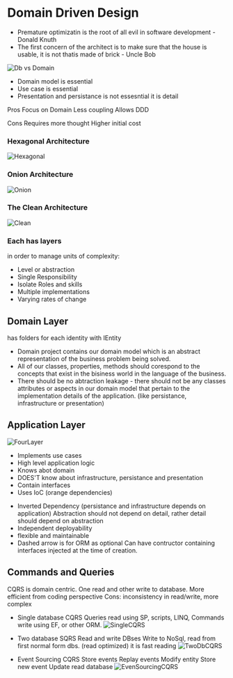 # Domain Driven Design 

* Premature optimizatin is the root of all evil in software development - Donald Knuth
* The first concern of the architect is to make sure that the house is usable, it is not thatis made of brick - Uncle Bob

![Db vs Domain](https://github.com/miticv/miticv.github.io/raw/master/Images/DbVsDomain.png)

- Domain model is essential
- Use case is essential
- Presentation and persistance is not essesntial it is detail

Pros
Focus on Domain
Less coupling
Allows DDD

Cons
Requires more thought
Higher initial cost


### Hexagonal Architecture
![Hexagonal](https://github.com/miticv/miticv.github.io/raw/master/Images/Hexagonal.png)
### Onion Architecture
![Onion](https://github.com/miticv/miticv.github.io/raw/master/Images/Onion.png)
### The Clean Architecture
![Clean](https://github.com/miticv/miticv.github.io/raw/master/Images/Clean.png)
### Each has layers
in order to manage units of complexity:
- Level or abstraction
- Single Responsibility
- Isolate Roles and skills
- Multiple implementations
- Varying rates of change

## Domain Layer
has folders for each identity with IEntity
* Domain project contains our domain model which is an abstract representation of the business problem being solved.
* All of our classes, properties, methods should corespond to the concepts that exist in the bisiness world in the language of the business.
* There should be no abtraction leakage - there should not be any classes attributes or aspects in our domain model 
that pertain to the implementation details of the application. (like persistance, infrastructure or presentation)

## Application Layer
![FourLayer](https://github.com/miticv/miticv.github.io/raw/master/Images/FourLayer.png)
* Implements use cases
* High level application logic
* Knows abot domain
* DOES'T know about infrastructure, persistance and presentation
* Contain interfaces
* Uses IoC (orange dependencies)
- Inverted Dependency (persistance and infrastructure depends on application)
Abstraction should not depend on detail, rather detail should depend on abstraction
- Independent deployability
- flexible and maintainable
- Dashed arrow is for ORM as optional
Can have contructor containing interfaces injected at the time of creation.


## Commands and Queries
CQRS is domain centric. One read and other write to database.
More efficient from coding perspective
Cons:
inconsistency in read/write, more complex


* Single database CQRS
Queries read using SP, scripts, LINQ, 
Commands write using EF, or other ORM.
![SingleCQRS](https://github.com/miticv/miticv.github.io/raw/master/Images/SingleCQRS.png)

* Two database SQRS
Read and write DBses
Write to NoSql, read from first normal form dbs. (read optimized) it is fast reading
![TwoDbCQRS](https://github.com/miticv/miticv.github.io/raw/master/Images/TwoDbCQRS.png)

* Event Sourcing CQRS
Store events
Replay events
Modify entity
Store new event
Update read database
![EvenSourcingCQRS](https://github.com/miticv/miticv.github.io/raw/master/Images/EvenSourcingCQRS.png)

